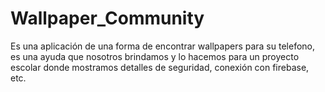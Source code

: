 # Wallpaper_Community
Es una aplicación de una forma de encontrar wallpapers para su telefono, es una ayuda que nosotros brindamos y lo hacemos para un proyecto escolar donde mostramos detalles de seguridad, conexión con firebase, etc.

